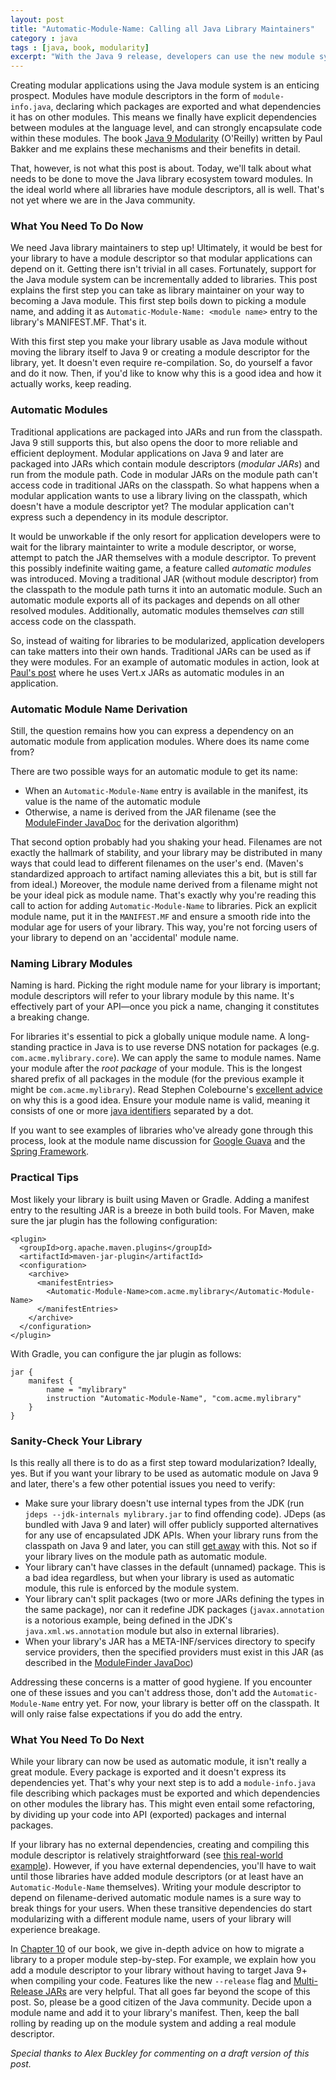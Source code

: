 ```yaml
---
layout: post
title: "Automatic-Module-Name: Calling all Java Library Maintainers"
category : java
tags : [java, book, modularity]
excerpt: "With the Java 9 release, developers can use the new module system to create modular applications. However, in order to modularize applications, libraries should be usable as modules as well."
---
```


Creating modular applications using the Java module system is an enticing prospect.
Modules have module descriptors in the form of `module-info.java`, declaring which packages are exported and what dependencies it has on other modules.
This means we finally have explicit dependencies between modules at the language level, and can strongly encapsulate code within these modules.
The book [Java 9 Modularity](https://javamodularity.com) (O'Reilly) written by Paul Bakker and me explains these mechanisms and their benefits in detail.

That, however, is not what this post is about.
Today, we'll talk about what needs to be done to move the Java library ecosystem toward modules.
In the ideal world where all libraries have module descriptors, all is well.
That's not yet where we are in the Java community.

### What You Need To Do Now
We need Java library maintainers to step up!
Ultimately, it would be best for your library to have a module descriptor so that modular applications can depend on it.
Getting there isn't trivial in all cases.
Fortunately, support for the Java module system can be incrementally added to libraries.
This post explains the first step you can take as library maintainer on your way to becoming a Java module.
This first step boils down to picking a module name, and adding it as `Automatic-Module-Name: <module name>` entry to the library's MANIFEST.MF.
That's it.

With this first step you make your library usable as Java module without moving the library itself to Java 9 or creating a module descriptor for the library, yet.
It doesn't even require re-compilation.
So, do yourself a favor and do it now.
Then, if you'd like to know why this is a good idea and how it actually works, keep reading.

### Automatic Modules
Traditional applications are packaged into JARs and run from the classpath.
Java 9 still supports this, but also opens the door to more reliable and efficient deployment.
Modular applications on Java 9 and later are packaged into JARs which contain module descriptors (_modular JARs_) and run from the module path.
Code in modular JARs on the module path can't access code in traditional JARs on the classpath.
So what happens when a modular application wants to use a library living on the classpath, which doesn't have a module descriptor yet?
The modular application can't express such a dependency in its module descriptor.

It would be unworkable if the only resort for application developers were to wait for the library maintainter to write a module descriptor, or worse, attempt to patch the JAR themselves with a module descriptor.
To prevent this possibly indefinite waiting game, a feature called _automatic modules_ was introduced.
Moving a traditional JAR (without module descriptor) from the classpath to the module path turns it into an automatic module.
Such an automatic module exports all of its packages and depends on all other resolved modules.
Additionally, automatic modules themselves _can_ still access code on the classpath.

So, instead of waiting for libraries to be modularized, application developers can take matters into their own hands.
Traditional JARs can be used as if they were modules.
For an example of automatic modules in action, look at [Paul's post](http://paulbakker.io/java/java9-vertx/) where he uses Vert.x JARs as automatic modules in an application.

### Automatic Module Name Derivation
Still, the question remains how you can express a dependency on an automatic module from application modules.
Where does its name come from?

There are two possible ways for an automatic module to get its name:

- When an `Automatic-Module-Name` entry is available in the manifest, its value is the name of the automatic module
- Otherwise, a name is derived from the JAR filename (see the [ModuleFinder JavaDoc](https://docs.oracle.com/javase/9/docs/api/java/lang/module/ModuleFinder.html#of-java.nio.file.Path...-) for the derivation algorithm)

That second option probably had you shaking your head.
Filenames are not exactly the hallmark of stability, and your library may be distributed in many ways that could lead to different filenames on the user's end. (Maven's standardized approach to artifact naming alleviates this a bit, but is still far from ideal.)
Moreover, the module name derived from a filename might not be your ideal pick as module name.
That's exactly why you're reading this call to action for adding `Automatic-Module-Name` to libraries.
Pick an explicit module name, put it in the `MANIFEST.MF` and ensure a smooth ride into the modular age for users of your library.
This way, you're not forcing users of your library to depend on an 'accidental' module name.

### Naming Library Modules
Naming is hard.
Picking the right module name for your library is important; module descriptors will refer to your library module by this name.
It's effectively part of your API&mdash;once you pick a name, changing it constitutes a breaking change.

For libraries it's essential to pick a globally unique module name.
A long-standing practice in Java is to use reverse DNS notation for packages (e.g. `com.acme.mylibrary.core`).
We can apply the same to module names.
Name your module after the _root package_ of your module.
This is the longest shared prefix of all packages in the module (for the previous example it might be `com.acme.mylibrary`).
Read Stephen Colebourne's [excellent advice](http://blog.joda.org/2017/04/java-se-9-jpms-module-naming.html) on why this is a good idea.
Ensure your module name is valid, meaning it consists of one or more [java identifiers](https://docs.oracle.com/javase/specs/jls/se7/html/jls-3.html#jls-3.8) separated by a dot.

If you want to see examples of libraries who've already gone through this process, look at the module name discussion for [Google Guava](https://github.com/google/guava/pull/2846) and the [Spring Framework](https://spring.io/blog/2017/05/08/spring-framework-5-0-goes-rc1).

### Practical Tips
Most likely your library is built using Maven or Gradle.
Adding a manifest entry to the resulting JAR is a breeze in both build tools.
For Maven, make sure the jar plugin has the following configuration:

```
<plugin>
  <groupId>org.apache.maven.plugins</groupId>
  <artifactId>maven-jar-plugin</artifactId>
  <configuration>
    <archive>
      <manifestEntries>
        <Automatic-Module-Name>com.acme.mylibrary</Automatic-Module-Name>
      </manifestEntries>
    </archive>
  </configuration>
</plugin>
```

With Gradle, you can configure the jar plugin as follows:

```
jar {
    manifest {
        name = "mylibrary"
        instruction "Automatic-Module-Name", "com.acme.mylibrary"
    }
}
```

### Sanity-Check Your Library
Is this really all there is to do as a first step toward modularization?
Ideally, yes.
But if you want your library to be used as automatic module on Java 9 and later, there's a few other potential issues you need to verify:

- Make sure your library doesn't use internal types from the JDK (run `jdeps --jdk-internals mylibrary.jar` to find offending code). JDeps (as bundled with Java 9 and later) will offer publicly supported alternatives for any use of encapsulated JDK APIs. When your library runs from the classpath on Java 9 and later, you can still [get away](http://openjdk.java.net/jeps/261#Relaxed-strong-encapsulation) with this. Not so if your library lives on the module path as automatic module.
- Your library can't have classes in the default (unnamed) package. This is a bad idea regardless, but when your library is used as automatic module, this rule is enforced by the module system.
- Your library can't split packages (two or more JARs defining the types in the same package), nor can it redefine JDK packages (`javax.annotation` is a notorious example, being defined in the JDK's `java.xml.ws.annotation` module but also in external libraries).
- When your library's JAR has a META-INF/services directory to specify service providers, then the specified providers must exist in this JAR (as described in the [ModuleFinder JavaDoc](https://docs.oracle.com/javase/9/docs/api/java/lang/module/ModuleFinder.html#of-java.nio.file.Path...-))

Addressing these concerns is a matter of good hygiene.
If you encounter one of these issues and you can't address those, don't add the `Automatic-Module-Name` entry yet.
For now, your library is better off on the classpath.
It will only raise false expectations if you do add the entry.

### What You Need To Do Next
While your library can now be used as automatic module, it isn't really a great module.
Every package is exported and it doesn't express its dependencies yet.
That's why your next step is to add a `module-info.java` file describing which packages must be exported and which dependencies on other modules the library has.
This might even entail some refactoring, by dividing up your code into API (exported) packages and internal packages.

If your library has no external dependencies, creating and compiling this module descriptor is relatively straightforward (see [this real-world example](http://blog.headius.com/2017/10/migrating-to-java-9-modules-maven-osgi.html)).
However, if you have external dependencies, you'll have to wait until those libraries have added module descriptors (or at least have an `Automatic-Module-Name` themselves).
Writing your module descriptor to depend on filename-derived automatic module names is a sure way to break things for your users.
When these transitive dependencies do start modularizing with a different module name, users of your library will experience breakage.

In [Chapter 10](https://javamodularity.com/#features) of our book, we give in-depth advice on how to migrate a library to a proper module step-by-step.
For example, we explain how you add a module descriptor to your library without having to target Java 9+ when compiling your code.
Features like the new `--release` flag and [Multi-Release JARs](http://openjdk.java.net/jeps/238) are very helpful.
That all goes far beyond the scope of this post.
So, please be a good citizen of the Java community.
Decide upon a module name and add it to your library's manifest.
Then, keep the ball rolling by reading up on the module system and adding a real module descriptor.

_Special thanks to Alex Buckley for commenting on a draft version of this post._
